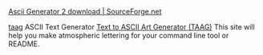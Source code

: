 
[Ascii Generator 2 download | SourceForge.net](https://sourceforge.net/projects/ascgen2/)

[taag](http://patorjk.com/software/taag/)
ASCII Text Generator
[Text to ASCII Art Generator (TAAG)](http://patorjk.com/software/taag/#p=display&f=Graffiti&t=Type%20Something%20)
This site will help you make atmospheric lettering for your command line tool or README.
